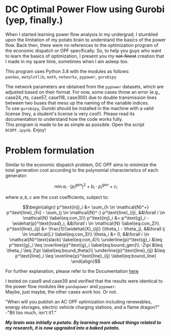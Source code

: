 # DC Optimal Power Flow using Gurobi (yep, finally.)

When I started learning power flow analysis in my undergrad, I stumbled upon the limitation of my potato brain to understand the basics of the power flow. 
Back then, there were no references to the optimization program of the economic dispatch or OPF specifically.
So, to help you guys who want to learn the basics of optimization, I present you my ~~not-finest~~ creation that I made in my spare time, sometimes when I am asleep too.

This program uses Python 3.8 with the modules as follows:\
`pandas`, `matplotlib`, `math`, `networkx`, `pypower`, `gurobipy`

The network parameters are obtained from the `pypower` datasets, which are adjusted based on their format. For now, some cases throw an error (e.g., case24_rts, case57, case118, case300) due to double transmission lines between two buses that mess up the naming of the variable indices.\
To use `gurobipy`, Gurobi should be installed in the machine with a valid license (hey, a student's license is very cool!). Please read its documentation to understand how the code works fully.\
This program is made to be as simple as possible.
Open the script `DCOPF.ipynb`. Enjoy!

# Problem formulation
Similar to the economic dispatch problem, DC OPF aims to minimize the total generation cost according to the polynomial characteristics of each generator:

$$ \min a_i \cdot (p_i^{gen})^2 + b_i \cdot p_i^{gen} + c_i $$

where $a,b,c$ are the cost coefficients, subject to:

```math
\begin{align}
  p^\text{inj}_i &= \sum_{h \in \mathcal{N}^+} p^\text{line}_{hi} - \sum_{j \in \mathcal{N}^-} p^\text{line}_{ij}, &&\forall i \in \mathcal{N} \label{eq:con_1}\\
	p^\text{inj}_i &= p^\text{g}_i - \widehat{p}^\text{load}_i, &&\forall i \in \mathcal{N} \label{eq:con_2}\\
	p^\text{line}_{ij} &= \frac{1}{\widehat{X}_{ij}} (\theta_i - \theta_j), &&\forall ij \in \mathcal{L} \label{eq:con_3}\\
	\theta_i &= 0, &&\forall i \in \mathcal{N}^\text{slack} \label{eq:con_4}\\
  \underline{p}^\text{g}_i &\leq p^\text{g}_i \leq \overline{p}^\text{g}_i \label{eq:bound_gen}\\
	-2\pi &\leq \theta_i \leq 2\pi \label{eq:bound_theta}\\
	\underline{p}^\text{line}_{ij} &\leq p^\text{line}_i \leq \overline{p}^\text{line}_{ij} \label{eq:bound_line}
\end{align}
```

For further explanation, please refer to the Documentation [here](Documentation.pdf)

<!-- ```math
\begin{align}
  I_{k_1,\dots,k_n}
  &= \int_{C_n} x_1^{k_1}\cdots x_n^{k_n}\\
    &= \prod_i \frac{1 + (-1)^{k_i}}{k_i+1}
  =\begin{cases}
    0&\text{if any $k_i$ is odd}\\
    |C_n|&\text{if all $k_i=0$}\\
    I_{k_1,\dots,k_{i_0}-2,\dots,k_n} \times \frac{k_{i_0}-1}{k_{i_0}+1}&\text{if $k_{i_0} > 0$}
  \end{cases}
\end{align}
``` -->

<!-- $\mathcal{N},\mathcal{B}$, and $\mathcal{G}$ are the sets of buses, lines, and generators, respectively. The bounds in eq. $(5)$ -- $(7)$ are stated implicitly in the variable bounds, not the constraint form. Well, you know the rest :)\ -->
I tested on case9 and case39 and verified that the results were identical to the power flow modules like `pandapower` and `pypower`.\
Maybe, just maybe, the other cases work too. Or not.

"When will you publish an AC OPF optimization including renewables, energy storages, electric vehicle charging stations, and a flame dragon?"\
-"Bit too much, isn't it?."

***My brain was initially a potato. By learning more about things related to my research, it is now upgraded into a baked potato.***
